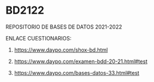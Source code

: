 # BD2122
REPOSITORIO DE BASES DE DATOS 2021-2022

ENLACE CUESTIONARIOS:

1. https://www.daypo.com/shox-bd.html

2. https://www.daypo.com/examen-bdd-20-21.html#test

3. https://www.daypo.com/bases-datos-33.html#test
